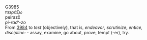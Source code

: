 <body>
  <p>G3985<br>  πειράζω  <br> peirazō  <br><i>pi-rad‘-zo </i><br>From <a href="g3984.htm">3984</a>  to <i>test</i> (objectively), that is, <i>endeavor</i>, <i>scrutinize</i>, <i>entice</i>, <i>discipline:</i> - assay, examine, go about, prove, tempt (-er), try.<br></p>
 </body>